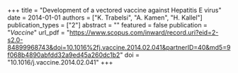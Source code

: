 +++
title = "Development of a vectored vaccine against Hepatitis E virus"
date = 2014-01-01
authors = ["K. Trabelsi", "A. Kamen", "H. Kallel"]
publication_types = ["2"]
abstract = ""
featured = false
publication = "*Vaccine*"
url_pdf = "https://www.scopus.com/inward/record.uri?eid=2-s2.0-84899968743&doi=10.1016%2fj.vaccine.2014.02.041&partnerID=40&md5=9f068b4890abfdd32a9ed45a260dc1b2"
doi = "10.1016/j.vaccine.2014.02.041"
+++


